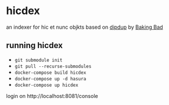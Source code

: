 # hicdex

an indexer for hic et nunc objkts based on [dipdup](https://dipdup.net/) by [Baking Bad](https://baking-bad.org/)

## running hicdex

- `git submodule init`
- `git pull --recurse-submodules`
- `docker-compose build hicdex`
- `docker-compose up -d hasura`
- `docker-compose up hicdex`

login on http://localhost:8081/console
